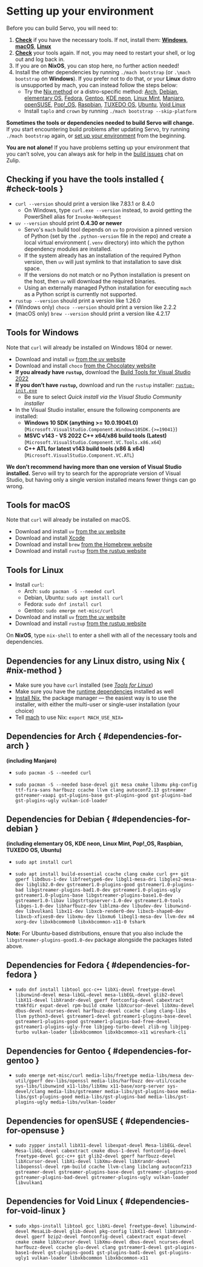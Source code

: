 # Setting up your environment

Before you can build Servo, you will need to:

1. [**Check**](#check-tools) if you have the necessary tools.
  If not, install them: [**Windows**](#tools-for-windows), [**macOS**](#tools-for-macos), [**Linux**](#tools-for-linux)
2. [**Check**](#check-tools) your tools again.
  If not, you may need to restart your shell, or log out and log back in.
3. If you are on **NixOS**, you can stop here, no further action needed!
4. Install the other dependencies by running `./mach bootstrap` (or `.\mach bootstrap` on **Windows**).
  If you prefer not to do that, or your **Linux** distro is unsupported by mach, you can instead follow the steps below:
    - Try the [Nix method](#nix-method) or a distro-specific method: [Arch](#dependencies-for-arch), [Debian](#dependencies-for-debian), [elementary OS](#dependencies-for-debian), [Fedora](#dependencies-for-fedora), [Gentoo](#dependencies-for-gentoo), [KDE neon](#dependencies-for-debian), [Linux Mint](#dependencies-for-debian), [Manjaro](#dependencies-for-arch), [openSUSE](#dependencies-for-opensuse), [Pop!_OS](#dependencies-for-debian), [Raspbian](#dependencies-for-debian), [TUXEDO OS](#dependencies-for-debian), [Ubuntu](#dependencies-for-debian), [Void Linux](#dependencies-for-void-linux)
    - Install `taplo` and `crown` by running `./mach bootstrap --skip-platform`

<div class="warning _note">

**Sometimes the tools or dependencies needed to build Servo will change.**
If you start encountering build problems after updating Servo, try running `./mach bootstrap` again, or [set up your environment](setting-up-your-environment.md) from the beginning.

**You are not alone!**
If you have problems setting up your environment that you can’t solve, you can always ask for help in the [build issues](https://servo.zulipchat.com/#narrow/stream/263398-general/topic/Build.20Issues) chat on Zulip.
</div>

## Checking if you have the tools installed { #check-tools }

- `curl --version` should print a version like 7.83.1 or 8.4.0
  - On Windows, type `curl.exe --version` instead, to avoid getting the PowerShell alias for `Invoke-WebRequest`
- `uv --version` should print **0.4.30 or newer**
  - Servo's `mach` build tool depends on `uv` to provision a pinned version of Python (set by the `.python-version` file in the repo) and create a local virtual environment (`.venv` directory) into which the python dependency modules are installed.
  - If the system already has an installation of the required Python version, then `uv` will just symlink to that installation to save disk space.
  - If the versions do not match or no Python installation is present on the host, then `uv` will download the required binaries.
  - Using an externally managed Python installation for executing `mach` as a Python script is currently not supported.
- `rustup --version` should print a version like 1.26.0
- (Windows only) `choco --version` should print a version like 2.2.2
- (macOS only) `brew --version` should print a version like 4.2.17

## Tools for Windows

Note that `curl` will already be installed on Windows 1804 or newer.

- Download and install `uv` [from the uv website](https://docs.astral.sh/uv/getting-started/installation/#standalone-installer)
- Download and install `choco` [from the Chocolatey website](https://chocolatey.org/install#individual)
- **If you already have `rustup`,** download the [Build Tools for Visual Studio 2022](https://aka.ms/vs/17/release/vs_BuildTools.exe)
- **If you don’t have `rustup`,** download and run the `rustup` installer: [`rustup-init.exe`](https://win.rustup.rs/)
  - Be sure to select *Quick install via the Visual Studio Community installer*
- In the Visual Studio installer, ensure the following components are installed:
  - **Windows 10 SDK (anything >= 10.0.19041.0)**<br>
    (`Microsoft.VisualStudio.Component.Windows10SDK.{>=19041}`)
  - **MSVC v143 - VS 2022 C++ x64/x86 build tools (Latest)**<br>
    (`Microsoft.VisualStudio.Component.VC.Tools.x86.x64`)
  - **C++ ATL for latest v143 build tools (x86 & x64)**<br>
    (`Microsoft.VisualStudio.Component.VC.ATL`)

<div class="warning _note">

**We don’t recommend having more than one version of Visual Studio installed.**
Servo will try to search for the appropriate version of Visual Studio, but having only a single version installed means fewer things can go wrong.
</div>

## Tools for macOS

Note that `curl` will already be installed on macOS.

- Download and install `uv` [from the uv website](https://docs.astral.sh/uv/getting-started/installation/#standalone-installer)
- Download and install [Xcode](https://developer.apple.com/xcode/)
- Download and install `brew` [from the Homebrew website](https://brew.sh/)
- Download and install `rustup` [from the rustup website](https://rustup.rs/)

## Tools for Linux

- Install `curl`:
  - Arch: `sudo pacman -S --needed curl`
  - Debian, Ubuntu: `sudo apt install curl`
  - Fedora: `sudo dnf install curl`
  - Gentoo: `sudo emerge net-misc/curl`
- Download and install `uv` [from the uv website](https://docs.astral.sh/uv/getting-started/installation/#standalone-installer)
- Download and install `rustup` [from the rustup website](https://rustup.rs/)

On **NixOS**, type `nix-shell` to enter a shell with all of the necessary tools and dependencies.

## Dependencies for any Linux distro, using Nix { #nix-method }

- Make sure you have `curl` installed (see [*Tools for Linux*](#tools-for-linux))
- Make sure you have the [runtime dependencies](../running-servoshell.md#runtime-dependencies) installed as well
- [Install Nix](https://nixos.org/download), the package manager — the easiest way is to use the installer, with either the multi-user or single-user installation (your choice)
- Tell [mach](mach.md) to use Nix: `export MACH_USE_NIX=`

## Dependencies for Arch { #dependencies-for-arch }
**(including Manjaro)**

<!-- https://archlinux.org/packages/ -->
- `sudo pacman -S --needed curl`

- `sudo pacman -S --needed base-devel git mesa cmake libxmu pkg-config ttf-fira-sans harfbuzz ccache llvm clang autoconf2.13 gstreamer gstreamer-vaapi gst-plugins-base gst-plugins-good gst-plugins-bad gst-plugins-ugly vulkan-icd-loader`

## Dependencies for Debian { #dependencies-for-debian }
**(including elementary OS, KDE neon, Linux Mint, Pop!_OS, Raspbian, TUXEDO OS, Ubuntu)**

<!-- https://packages.debian.org -->
<!-- https://packages.ubuntu.com -->
- `sudo apt install curl`

<!-- see python/servo/platform/linux.py in servo for how to update this -->
<!-- be sure to *remove* `libgstreamer-plugins-good1.0-dev` from this list, due to the note below -->
- `sudo apt install build-essential ccache clang cmake curl g++ git gperf libdbus-1-dev libfreetype6-dev libgl1-mesa-dri libgles2-mesa-dev libglib2.0-dev gstreamer1.0-plugins-good gstreamer1.0-plugins-bad libgstreamer-plugins-bad1.0-dev gstreamer1.0-plugins-ugly gstreamer1.0-plugins-base libgstreamer-plugins-base1.0-dev gstreamer1.0-libav libgstrtspserver-1.0-dev gstreamer1.0-tools libges-1.0-dev libharfbuzz-dev liblzma-dev libudev-dev libunwind-dev libvulkan1 libx11-dev libxcb-render0-dev libxcb-shape0-dev libxcb-xfixes0-dev libxmu-dev libxmu6 libegl1-mesa-dev llvm-dev m4 xorg-dev libxkbcommon0 libxkbcommon-x11-0 tshark`

**Note:** For Ubuntu-based distributions, ensure that you also include the `libgstreamer-plugins-good1.0-dev` package alongside the packages listed above.

## Dependencies for Fedora { #dependencies-for-fedora }

<!-- see python/servo/platform/linux.py in servo for how to update this -->
* `sudo dnf install libtool gcc-c++ libXi-devel freetype-devel libunwind-devel mesa-libGL-devel mesa-libEGL-devel glib2-devel libX11-devel libXrandr-devel gperf fontconfig-devel cabextract ttmkfdir expat-devel rpm-build cmake libXcursor-devel libXmu-devel dbus-devel ncurses-devel harfbuzz-devel ccache clang clang-libs llvm python3-devel gstreamer1-devel gstreamer1-plugins-base-devel gstreamer1-plugins-good gstreamer1-plugins-bad-free-devel gstreamer1-plugins-ugly-free libjpeg-turbo-devel zlib-ng libjpeg-turbo vulkan-loader libxkbcommon libxkbcommon-x11 wireshark-cli`

## Dependencies for Gentoo { #dependencies-for-gentoo }

<!-- https://packages.gentoo.org -->
- `sudo emerge net-misc/curl media-libs/freetype media-libs/mesa dev-util/gperf dev-libs/openssl media-libs/harfbuzz dev-util/ccache sys-libs/libunwind x11-libs/libXmu x11-base/xorg-server sys-devel/clang media-libs/gstreamer media-libs/gst-plugins-base media-libs/gst-plugins-good media-libs/gst-plugins-bad media-libs/gst-plugins-ugly media-libs/vulkan-loader`

## Dependencies for openSUSE { #dependencies-for-opensuse }

<!-- https://search.opensuse.org/packages/ -->
- `sudo zypper install libX11-devel libexpat-devel Mesa-libEGL-devel Mesa-libGL-devel cabextract cmake dbus-1-devel fontconfig-devel freetype-devel gcc-c++ git glib2-devel gperf harfbuzz-devel libXcursor-devel libXi-devel libXmu-devel libXrandr-devel libopenssl-devel rpm-build ccache llvm-clang libclang autoconf213 gstreamer-devel gstreamer-plugins-base-devel gstreamer-plugins-good gstreamer-plugins-bad-devel gstreamer-plugins-ugly vulkan-loader libvulkan1`

## Dependencies for Void Linux { #dependencies-for-void-linux }

<!-- https://voidlinux.org/packages/ -->
<!-- see python/servo/platform/linux.py in servo for how to update this -->
* `sudo xbps-install libtool gcc libXi-devel freetype-devel libunwind-devel MesaLib-devel glib-devel pkg-config libX11-devel libXrandr-devel gperf bzip2-devel fontconfig-devel cabextract expat-devel cmake cmake libXcursor-devel libXmu-devel dbus-devel ncurses-devel harfbuzz-devel ccache glu-devel clang gstreamer1-devel gst-plugins-base1-devel gst-plugins-good1 gst-plugins-bad1-devel gst-plugins-ugly1 vulkan-loader libxkbcommon libxkbcommon-x11`
